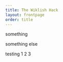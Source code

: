 ```yaml
---
title: The Wiklish Hack
layout: frontpage
order: title
---
```

something

something else

testing 1 2 3
